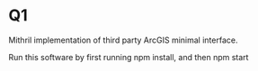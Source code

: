 # Q1
Mithril implementation of third party ArcGIS minimal interface.

Run this software by first running npm install, and then npm start
